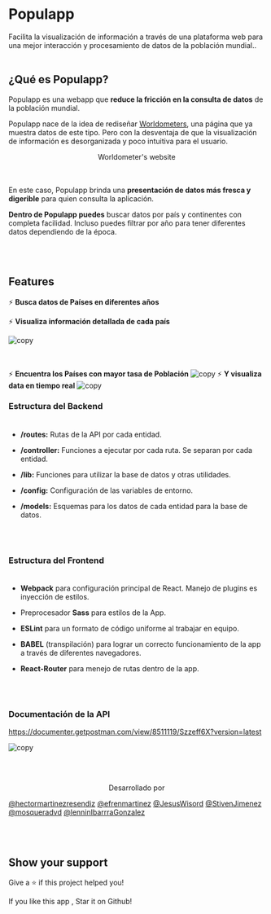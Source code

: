 
# Populapp

Facilita la visualización de información a través de una plataforma web para una mejor interacción y procesamiento de datos de la población mundial..
<br></br>
## ¿Qué es Populapp?

Populapp es una webapp que **reduce la fricción en la consulta de datos** de la población mundial.

Populapp nace de la idea de rediseñar <a href="https://www.worldometers.info/world-population/" target="_BLANK"> Worldometers</a>, una página que ya muestra datos de este tipo. Pero con la desventaja de que la visualización de información es desorganizada y poco intuitiva para el usuario. 

<p align="center">
Worldometer's website
</p>


<br></br>
En este caso, Populapp brinda una **presentación de datos más fresca y digerible** para quien consulta la aplicación.

**Dentro de Populapp puedes** buscar datos por país y continentes con completa facilidad. Incluso puedes filtrar por año para tener diferentes datos dependiendo de la época.

<br></br>
## **Features**

⚡️ **Busca datos de Países en diferentes años**

⚡️ **Visualiza información detallada de cada país**

![copy](https://i.imgur.com/MFmfXzZ.png)

<br></br>
⚡️ **Encuentra los Países con mayor tasa de Población**
![copy](https://i.imgur.com/cDnuzty.png)
⚡️ **Y visualiza data en tiempo real**
![copy](https://i.imgur.com/w6DLXE1.png)



### **Estructura del Backend**<br></br>
* **/routes:** Rutas de la API por cada entidad.

- **/controller:** Funciones a ejecutar por cada ruta. Se separan por cada entidad.

* **/lib:** Funciones para utilizar la base de datos y otras utilidades.

- **/config:** Configuración de las variables de entorno.

* **/models:** Esquemas para los datos de cada entidad para la base de datos.

<br></br>

### **Estructura del Frontend** <br></br>

* **Webpack** para configuración principal de React. Manejo de plugins es inyección de estilos.

- Preprocesador **Sass** para estilos de la App.

* **ESLint** para un formato de código uniforme al trabajar en equipo.

- **BABEL** (transpilación) para lograr un correcto funcionamiento de la app a través de diferentes navegadores.

- **React-Router** para menejo de rutas dentro de la app.

<br></br>
 ### **Documentación de la API**
 https://documenter.getpostman.com/view/8511119/Szzeff6X?version=latest


![copy](https://i.imgur.com/wzYsSpE.png)


<br></br>
  <p align="center">
   Desarrollado por</p>
<a href="https://github.com/hectormartinezresendiz" target="_BLANK">@hectormartinezresendiz</a>
<a href="https://github.com/efrenmartinez" target="_BLANK">@efrenmartinez</a>
<a href="https://github.com/JesusWisord" target="_BLANK"> @JesusWisord</a>
<a href="https://github.com/StivenJimenez" target="_BLANK"> @StivenJimenez</a>
<a href="https://github.com/mosqueradvd" target="_BLANK"> @mosqueradvd</a>
<a href="https://github.com/lenninIbarrraGonzalez" target="_BLANK">@lenninIbarrraGonzalez</a>


<br></br>

## Show your support

Give a ⭐️ if this project helped you! 

If you like this app , Star it on Github!


